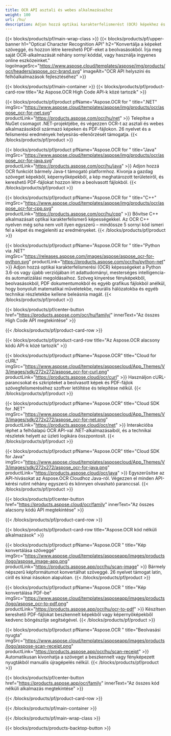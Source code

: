 ```yaml
---
title: OCR API asztali és webes alkalmazásaihoz
weight: 100
url: /hu/
description: Adjon hozzá optikai karakterfelismerést (OCR) képekhez és PDF-fájlokhoz .NET-, Java- és C++-alkalmazásaihoz kevesebb mint 10 kódsorral.
---
```


{{< blocks/products/pf/main-wrap-class >}}
{{< blocks/products/pf/upper-banner h1="Optical Character Recognition API" h2="Konvertálja a képeket szöveggé, és hozzon létre kereshető PDF-eket a beolvasásokból. Írja meg saját OCR-alkalmazását néhány sornyi kóddal, vagy használja ingyenes online eszközeinket." logoImageSrc="https://www.aspose.cloud/templates/aspose/img/products/ocr/headers/aspose_ocr-brand.svg" imageAlt="OCR API helyszíni és felhőalkalmazások fejlesztéséhez" >}}

{{< blocks/products/pf/main-container >}}
{{< blocks/products/pf/product-card-row title="Az Aspose.OCR High Code API-k közé tartozik" >}}

{{< blocks/products/pf/product pfName="Aspose.OCR for " title=".NET" imgSrc="https://www.aspose.cloud/templates/aspose/img/products/ocr/aspose_ocr-for-net.svg" productLink="https://products.aspose.com/ocr/hu/net" >}}
Telepítse a NuGet csomagot .NET-projektjébe, és végezzen OCR-t az asztali és webes alkalmazásokból származó képeken és PDF-fájlokon. 26 nyelvet és a felismerési eredmények helyesírás-ellenőrzését támogatja.
{{< /blocks/products/pf/product >}}

{{< blocks/products/pf/product pfName="Aspose.OCR for " title="Java" imgSrc="https://www.aspose.cloud/templates/aspose/img/products/ocr/aspose_ocr-for-java.svg" productLink="https://products.aspose.com/ocr/hu/java" >}}
Adjon hozzá OCR funkciót bármely Java-t támogató platformhoz. Kivonja a gazdag szöveget képekből, képernyőképekből, a kép meghatározott területeiről, és kereshető PDF-fájlokat hozzon létre a beolvasott fájlokból.
{{< /blocks/products/pf/product >}}

{{< blocks/products/pf/product pfName="Aspose.OCR for " title="C++" imgSrc="https://www.aspose.cloud/templates/aspose/img/products/ocr/aspose_ocr-for-cpp.svg" productLink="https://products.aspose.com/ocr/hu/cpp" >}}
Bővítse C++ alkalmazásait optikai karakterfelismerő képességekkel. Az OCR C++ nyelven még soha nem volt ilyen egyszerű – mindössze 5 sornyi kód ismeri fel a képet és megjeleníti az eredményeket.
{{< /blocks/products/pf/product >}}

{{< blocks/products/pf/product pfName="Aspose.OCR for " title="Python via .NET" imgSrc="https://releases.aspose.com/images/aspose/aspose_ocr-for-python.svg" productLink="https://products.aspose.com/ocr/hu/python-net" >}}
Adjon hozzá optikai karakterfelismerési (OCR) képességeket a Python 3.6-os vagy újabb verziójában írt adattudományi, mesterséges intelligencia- és automatizálási megoldásaihoz. Szöveg kinyerése fényképekből, beolvasásokból, PDF dokumentumokból és egyéb grafikus fájlokból anélkül, hogy bonyolult matematikai műveletekbe, neurális hálózatokba és egyéb technikai részletekbe kellene beleásnia magát.
{{< /blocks/products/pf/product >}}

{{< blocks/products/pf/center-button href="https://products.aspose.com/ocr/hu/family/" innerText="Az összes High Code API megtekintése" >}}

{{< /blocks/products/pf/product-card-row >}}

{{< blocks/products/pf/product-card-row title="Az Aspose.OCR alacsony kódú API-k közé tartozik" >}}

{{< blocks/products/pf/product pfName="Aspose.OCR" title="Cloud for cURL" imgSrc="https://www.aspose.cloud/templates/asposecloud/App_Themes/V3/images/sdk/272x272/aspose_ocr-for-curl.png" productLink="https://products.aspose.cloud/ocr/curl" >}}
Használjon cURL-parancsokat és szkripteket a beolvasott képek és PDF-fájlok szövegfelismeréséhez szoftver letöltése és telepítése nélkül.
{{< /blocks/products/pf/product >}}

{{< blocks/products/pf/product pfName="Aspose.OCR" title="Cloud SDK for .NET" imgSrc="https://www.aspose.cloud/templates/asposecloud/App_Themes/V3/images/sdk/272x272/aspose_ocr-for-net.png" productLink="https://products.aspose.cloud/ocr/net" >}}
Interakcióba léphet a felhőalapú OCR API-val .NET-alkalmazásaiból, és a technikai részletek helyett az üzleti logikára összpontosít.
{{< /blocks/products/pf/product >}}

{{< blocks/products/pf/product pfName="Aspose.OCR" title="Cloud SDK for Java" imgSrc="https://www.aspose.cloud/templates/asposecloud/App_Themes/V3/images/sdk/272x272/aspose_ocr-for-java.png" productLink="https://products.aspose.cloud/ocr/java" >}}
Egyszerűsítse az API-hívásokat az Aspose.OCR Cloudhoz Java-ról. Végezzen el minden API-kérési rutint néhány egyszerű és könnyen olvasható paranccsal.
{{< /blocks/products/pf/product >}}

{{< blocks/products/pf/center-button href="https://products.aspose.cloud/ocr/family" innerText="Az összes alacsony kódú API megtekintése" >}}

{{< /blocks/products/pf/product-card-row >}}

{{< blocks/products/pf/product-card-row title="Aspose.OCR kód nélküli alkalmazások" >}}

{{< blocks/products/pf/product pfName="Aspose.OCR " title="Kép konvertálása szöveggé" imgSrc="https://www.aspose.cloud/templates/asposeapp/images/products/logo/aspose_image-app.png" productLink="https://products.aspose.app/ocr/hu/scan-image" >}}
Bármely népszerű képformátumot konvertálhat szöveggé. 26 nyelvet támogat latin, cirill és kínai írásokon alapulóan.
{{< /blocks/products/pf/product >}}

{{< blocks/products/pf/product pfName="Aspose.OCR " title="Kép konvertálása PDF-be" imgSrc="https://www.aspose.cloud/templates/asposeapp/images/products/logo/aspose_ocr-to-pdf.png" productLink="https://products.aspose.app/ocr/hu/ocr-to-pdf" >}}
Készítsen kereshető PDF-fájlokat beszkennelt képekből vagy képernyőképekből kedvenc böngészője segítségével.
{{< /blocks/products/pf/product >}}

{{< blocks/products/pf/product pfName="Aspose.OCR " title="Beolvasási nyugta" imgSrc="https://www.aspose.cloud/templates/asposeapp/images/products/logo/aspose-scan-receipt.png" productLink="https://products.aspose.app/ocr/hu/scan-receipt" >}}
Automatikusan kivonhatja a szöveget a beszkennelt vagy fényképezett nyugtákból manuális újragépelés nélkül.
{{< /blocks/products/pf/product >}}

{{< blocks/products/pf/center-button href="https://products.aspose.app/ocr/family" innerText="Az összes kód nélküli alkalmazás megtekintése" >}}

{{< /blocks/products/pf/product-card-row >}}

{{< /blocks/products/pf/main-container >}}

{{< /blocks/products/pf/main-wrap-class >}}

{{< blocks/products/products-backtop-button >}}